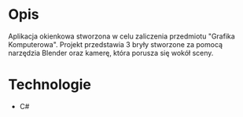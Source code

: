 # Opis

Aplikacja okienkowa stworzona w celu zaliczenia  przedmiotu "Grafika Komputerowa". Projekt przedstawia 3 bryły stworzone za pomocą narzędzia Blender oraz kamerę, która porusza się wokół sceny.


# Technologie
* C#
